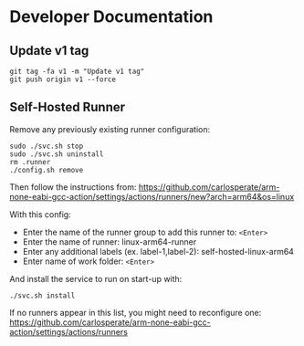 # Developer Documentation

## Update v1 tag

```
git tag -fa v1 -m "Update v1 tag"
git push origin v1 --force
```

## Self-Hosted Runner

Remove any previously existing runner configuration:
```
sudo ./svc.sh stop
sudo ./svc.sh uninstall
rm .runner
./config.sh remove
```

Then follow the instructions from:
https://github.com/carlosperate/arm-none-eabi-gcc-action/settings/actions/runners/new?arch=arm64&os=linux

With this config:
- Enter the name of the runner group to add this runner to: `<Enter>`
- Enter the name of runner: linux-arm64-runner
- Enter any additional labels (ex. label-1,label-2): self-hosted-linux-arm64
- Enter name of work folder: `<Enter>`

And install the service to run on start-up with:

```
./svc.sh install
```

If no runners appear in this list, you might need to reconfigure one:
https://github.com/carlosperate/arm-none-eabi-gcc-action/settings/actions/runners
